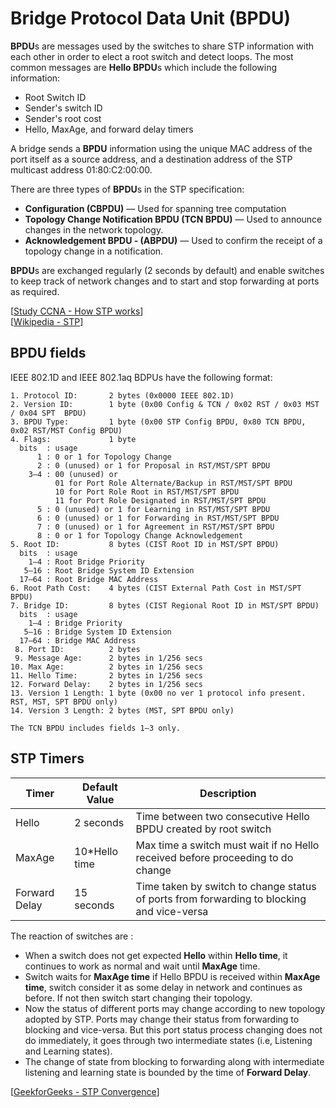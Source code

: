 # Bridge Protocol Data Unit (BPDU)

**BPDU**s are messages used by the switches to share STP information with each other in order to elect a root switch and detect loops.
The most common messages are **Hello BPDU**s which include the following information:

- Root Switch ID
- Sender's switch ID
- Sender's root cost
- Hello, MaxAge, and forward delay timers

A bridge sends a **BPDU** information using the unique MAC address of the port itself as a source address, and a destination address of the STP multicast address 01:80:C2:00:00.

There are three types of **BPDU**s in the STP specification:

- **Configuration (CBPDU)** — Used for spanning tree computation
- **Topology Change Notification BPDU (TCN BPDU)** — Used to announce changes in the network topology.
- **Acknowledgement BPDU - (ABPDU)** — Used to confirm the receipt of a topology change in a notification.

**BPDU**s are exchanged regularly (2 seconds by default) and enable switches to keep track of network changes and to start and stop forwarding at ports as required.

[[Study CCNA - How STP works](https://study-ccna.com/how-stp-works/)]<br>
[[Wikipedia - STP](https://en.wikipedia.org/wiki/Spanning_Tree_Protocol)]

## BPDU fields

IEEE 802.1D and IEEE 802.1aq BDPUs have the following format:

```
1. Protocol ID:       2 bytes (0x0000 IEEE 802.1D)
2. Version ID:        1 byte (0x00 Config & TCN / 0x02 RST / 0x03 MST / 0x04 SPT  BPDU)
3. BPDU Type:         1 byte (0x00 STP Config BPDU, 0x80 TCN BPDU, 0x02 RST/MST Config BPDU)
4. Flags:             1 byte
  bits  : usage
      1 : 0 or 1 for Topology Change
      2 : 0 (unused) or 1 for Proposal in RST/MST/SPT BPDU
    3–4 : 00 (unused) or
          01 for Port Role Alternate/Backup in RST/MST/SPT BPDU
          10 for Port Role Root in RST/MST/SPT BPDU
          11 for Port Role Designated in RST/MST/SPT BPDU
      5 : 0 (unused) or 1 for Learning in RST/MST/SPT BPDU
      6 : 0 (unused) or 1 for Forwarding in RST/MST/SPT BPDU
      7 : 0 (unused) or 1 for Agreement in RST/MST/SPT BPDU
      8 : 0 or 1 for Topology Change Acknowledgement
5. Root ID:           8 bytes (CIST Root ID in MST/SPT BPDU)
  bits  : usage
    1–4 : Root Bridge Priority
   5–16 : Root Bridge System ID Extension
  17–64 : Root Bridge MAC Address
6. Root Path Cost:    4 bytes (CIST External Path Cost in MST/SPT BPDU)
7. Bridge ID:         8 bytes (CIST Regional Root ID in MST/SPT BPDU)
  bits  : usage
    1–4 : Bridge Priority
   5–16 : Bridge System ID Extension
  17–64 : Bridge MAC Address
 8. Port ID:          2 bytes
 9. Message Age:      2 bytes in 1/256 secs
10. Max Age:          2 bytes in 1/256 secs
11. Hello Time:       2 bytes in 1/256 secs
12. Forward Delay:    2 bytes in 1/256 secs
13. Version 1 Length: 1 byte (0x00 no ver 1 protocol info present. RST, MST, SPT BPDU only)
14. Version 3 Length: 2 bytes (MST, SPT BPDU only)

The TCN BPDU includes fields 1–3 only.
```

## STP Timers

| Timer         | Default Value  | Description                                                                               |
| ------------- | -------------- | ----------------------------------------------------------------------------------------- |
| Hello         | 2 seconds      | Time between two consecutive Hello BPDU created by root switch                            |
| MaxAge        | 10\*Hello time | Max time a switch must wait if no Hello received before proceeding to do change           |
| Forward Delay | 15 seconds     | Time taken by switch to change status of ports from forwarding to blocking and vice-versa |

The reaction of switches are :

- When a switch does not get expected **Hello** within **Hello time**, it continues to work as normal and wait until **MaxAge** time.
- Switch waits for **MaxAge time** if Hello BPDU is received within **MaxAge time**, switch consider it as some delay in network and continues as before.
  If not then switch start changing their topology.
- Now the status of different ports may change according to new topology adopted by STP.
  Ports may change their status from forwarding to blocking and vice-versa.
  But this port status process changing does not do immediately, it goes through two intermediate states (i.e, Listening and Learning states).
- The change of state from blocking to forwarding along with intermediate listening and learning state is bounded by the time of **Forward Delay**.

[[GeekforGeeks - STP Convergence](https://www.geeksforgeeks.org/spanning-tree-topology-stp-convergence/)]
